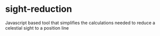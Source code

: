 # sight-reduction
Javascript based tool that simplifies the calculations needed to reduce a celestial sight to a position line
